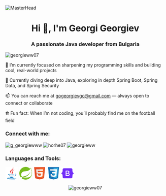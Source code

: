 ![MasterHead](https://user-images.githubusercontent.com/86270481/214122618-1bf43327-cdef-456e-81fe-fc71a9070c07.gif)
<h1 align="center">Hi 👋, I'm Georgi Georgiev</h1>
<h3 align="center">A passionate Java developer from Bulgaria</h3>

<p align="left"> <img src="https://komarev.com/ghpvc/?username=georgieww07&label=Profile%20views&color=0e75b6&style=flat" alt="georgieww07" /> </p>

🔭 I’m currently focused on sharpening my programming skills and building cool, real-world projects

🌱 Currently diving deep into Java, exploring in depth Spring Boot, Spring Data, and Spring Security

📫 You can reach me at gogeorgievgo@gmail.com — always open to connect or collaborate

⚽ Fun fact: When I’m not coding, you’ll probably find me on the football field

<h3 align="left">Connect with me:</h3>
<p align="left">
  <a href="https://instagram.com/g_georgiewww" target="blank" style="text-decoration: none; border: none; display: inline-block;">
    <img align="center" src="https://raw.githubusercontent.com/rahuldkjain/github-profile-readme-generator/master/src/images/icons/Social/instagram.svg" alt="g_georgiewww" height="30" width="40" />
  </a>
  <a href="https://discord.gg/#6150" target="blank" style="text-decoration: none; border: none; display: inline-block;">
    <img align="center" src="https://raw.githubusercontent.com/rahuldkjain/github-profile-readme-generator/master/src/images/icons/Social/discord.svg" alt="horhe07" height="30" width="40" />
  </a>
  <a href="https://www.linkedin.com/in/georgi-georgiev-b06014341/" target="blank" style="text-decoration: none; border: none; display: inline-block;">
    <img align="center" src="https://raw.githubusercontent.com/rahuldkjain/github-profile-readme-generator/master/src/images/icons/Social/linked-in-alt.svg" alt="georgieww" height="30" width="40" />
  </a>
</p>

<h3 align="left">Languages and Tools:</h3>
<div align="left">
  <a href="https://www.java.com" target="_blank" style="text-decoration: none; border: none; display: inline-block;">
    <img src="https://raw.githubusercontent.com/devicons/devicon/master/icons/java/java-original.svg" alt="java" width="40" height="40"/>
  </a>
  <a href="https://spring.io/" target="_blank" style="text-decoration: none; border: none; display: inline-block;">
    <img src="https://raw.githubusercontent.com/devicons/devicon/master/icons/spring/spring-original.svg" alt="spring" width="40" height="40"/>
  </a>
  <a href="https://developer.mozilla.org/en-US/docs/Web/HTML" target="_blank" style="text-decoration: none; border: none; display: inline-block;">
    <img src="https://raw.githubusercontent.com/devicons/devicon/master/icons/html5/html5-original.svg" alt="html5" width="40" height="40"/>
  </a>
  <a href="https://developer.mozilla.org/en-US/docs/Web/CSS" target="_blank" style="text-decoration: none; border: none; display: inline-block;">
    <img src="https://raw.githubusercontent.com/devicons/devicon/master/icons/css3/css3-original.svg" alt="css3" width="40" height="40"/>
  </a>
  <a href="https://getbootstrap.com" target="_blank" style="text-decoration: none; border: none; display: inline-block;">
    <img src="https://raw.githubusercontent.com/devicons/devicon/master/icons/bootstrap/bootstrap-plain.svg" alt="bootstrap" width="40" height="40"/>
  </a>
</div>

<p align="center">
  <img src="https://github-readme-stats.vercel.app/api/top-langs?username=georgieww07&show_icons=true&locale=en&layout=compact" alt="georgieww07" />
</p>

